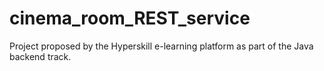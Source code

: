# cinema_room_REST_service
Project proposed by the Hyperskill e-learning platform as part of the Java backend track.

